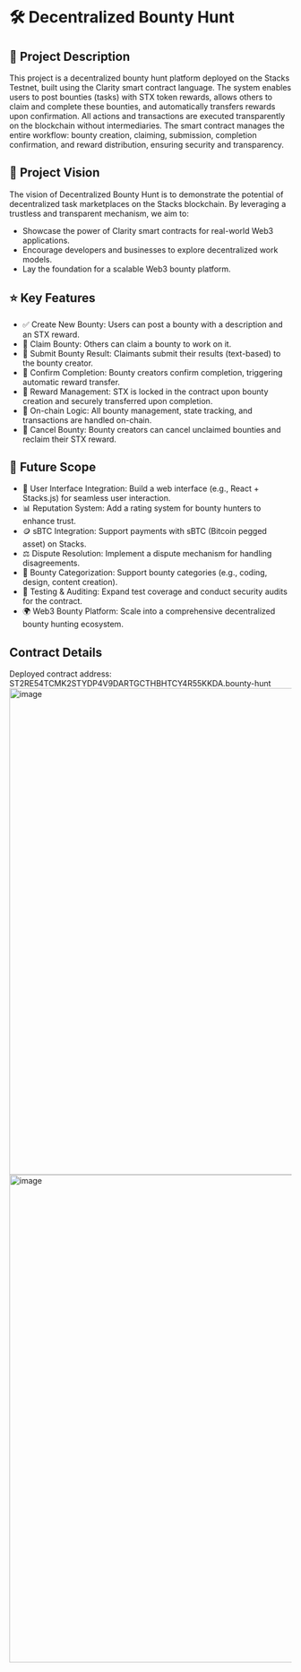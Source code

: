 # 🛠️ Decentralized Bounty Hunt
## 📜 Project Description
This project is a decentralized bounty hunt platform deployed on the Stacks Testnet, built using the Clarity smart contract language. The system enables users to post bounties (tasks) with STX token rewards, allows others to claim and complete these bounties, and automatically transfers rewards upon confirmation. All actions and transactions are executed transparently on the blockchain without intermediaries.
The smart contract manages the entire workflow: bounty creation, claiming, submission, completion confirmation, and reward distribution, ensuring security and transparency.

## 🔭 Project Vision
The vision of Decentralized Bounty Hunt is to demonstrate the potential of decentralized task marketplaces on the Stacks blockchain. By leveraging a trustless and transparent mechanism, we aim to:
* Showcase the power of Clarity smart contracts for real-world Web3 applications.
* Encourage developers and businesses to explore decentralized work models.
* Lay the foundation for a scalable Web3 bounty platform.

## ⭐ Key Features
  * ✅ Create New Bounty: Users can post a bounty with a description and an STX reward.
  * 🔄 Claim Bounty: Others can claim a bounty to work on it.
  * 📝 Submit Bounty Result: Claimants submit their results (text-based) to the bounty creator.
  * 🧠 Confirm Completion: Bounty creators confirm completion, triggering automatic reward transfer.
  * 💸 Reward Management: STX is locked in the contract upon bounty creation and securely transferred upon completion.
  * 🔐 On-chain Logic: All bounty management, state tracking, and transactions are handled on-chain.
  * 🚫 Cancel Bounty: Bounty creators can cancel unclaimed bounties and reclaim their STX reward.

## 🚀 Future Scope
  * 🧩 User Interface Integration: Build a web interface (e.g., React + Stacks.js) for seamless user interaction.
  * 📊 Reputation System: Add a rating system for bounty hunters to enhance trust.
  * 🪙 sBTC Integration: Support payments with sBTC (Bitcoin pegged asset) on Stacks.
  * ⚖️ Dispute Resolution: Implement a dispute mechanism for handling disagreements.
  * 👾 Bounty Categorization: Support bounty categories (e.g., coding, design, content creation).
  * 🧪 Testing & Auditing: Expand test coverage and conduct security audits for the contract.
  * 🌍 Web3 Bounty Platform: Scale into a comprehensive decentralized bounty hunting ecosystem.

## Contract Details
  Deployed contract address: ST2RE54TCMK2STYDP4V9DARTGCTHBHTCY4R55KKDA.bounty-hunt
  <img width="1919" height="869" alt="image" src="https://github.com/user-attachments/assets/33418fc7-3ad6-4d1c-b253-b8b804b7fe04" />
  <img width="1919" height="871" alt="image" src="https://github.com/user-attachments/assets/0a31334f-9f5a-4db2-8c67-b939a8c71bce" />


